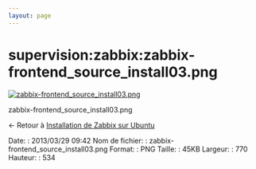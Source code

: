 ```yaml
---
layout: page
---
```


supervision:zabbix:zabbix-frontend\_source\_install03.png
=========================================================

[![zabbix-frontend\_source\_install03.png](../..//assets/media/supervision/zabbix/zabbix-frontend_source_install03.png@cache=&w=770&h=534 "zabbix-frontend_source_install03.png")](../..//assets/media/supervision/zabbix/zabbix-frontend_source_install03.png@cache= "Afficher le fichier original")

zabbix-frontend\_source\_install03.png

← Retour à [Installation de Zabbix sur
Ubuntu](../../../zabbix/zabbix-ubuntu-install.html "zabbix:zabbix-ubuntu-install")

Date:
:   2013/03/29 09:42
Nom de fichier:
:   zabbix-frontend\_source\_install03.png
Format:
:   PNG
Taille:
:   45KB
Largeur:
:   770
Hauteur:
:   534

